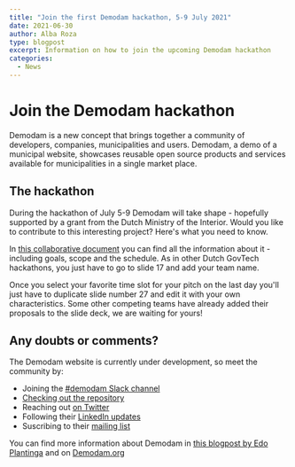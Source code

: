 ```yaml
---
title: "Join the first Demodam hackathon, 5-9 July 2021"
date: 2021-06-30
author: Alba Roza
type: blogpost
excerpt: Information on how to join the upcoming Demodam hackathon
categories:
  - News
---
```


# Join the Demodam hackathon

Demodam is a new concept that brings together a community of developers, companies, municipalities and users. Demodam, a demo of a municipal website, showcases reusable open source products and services available for municipalities in a single market place.

## The hackathon

During the hackathon of July 5-9 Demodam will take shape - hopefully supported by a grant from the Dutch Ministry of the Interior. Would you like to contribute to this interesting project? Here's what you need to know.

In [this collaborative document](https://docs.google.com/presentation/d/1ueLpnCIA06f05uuSTop8DU9olLb0M34iR_HrjsebRfI/edit#slide=id.p) you can find all the information about it - including goals, scope and the schedule. As in other Dutch GovTech hackathons, you just have to go to slide 17 and add your team name.

Once you select your favorite time slot for your pitch on the last day you'll just have to duplicate slide number 27 and edit it with your own characteristics. Some other competing teams have already added their proposals to the slide deck, we are waiting for yours!

## Any doubts or comments?

The Demodam website is currently under development, so meet the community by:

- Joining the [#demodam Slack channel](https://samenorganiseren.slack.com/join/shared_invite/zt-dex1d7sk-wy11sKYWCF0qQYjJHSMW5Q#/shared-invite/email)
- [Checking out the repository](https://github.com/demodam/demodam.org)
- Reaching out [on Twitter](https://twitter.com/Demodam_cg)
- Following their [LinkedIn updates](https://www.linkedin.com/company/demodam)
- Suscribing to their [mailing list](https://lists.publiccode.net/mailman/postorius/lists/demodam-discuss.lists.publiccode.net/)

You can find more information about Demodam in [this blogpost by Edo Plantinga](https://commonground.nl/blog/view/6c422c0a-e541-41c8-8261-9c8bc90f4d87/doe-mee-met-demodam-de-common-ground-showcase-website) and on [Demodam.org](https://demodam.org)
